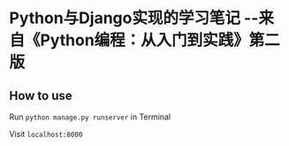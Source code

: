 # Python与Django实现的学习笔记 --来自《Python编程：从入门到实践》第二版

## How to use
Run `python manage.py runserver` in Terminal

Visit `localhost:8000`
